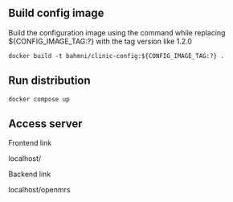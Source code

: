 ## Build config image

Build the configuration image using the command while replacing ${CONFIG_IMAGE_TAG:?} with the tag version like 1.2.0

`docker build -t bahmni/clinic-config:${CONFIG_IMAGE_TAG:?} .`

## Run distribution

`docker compose up`

## Access server

Frontend link

localhost/

Backend link

localhost/openmrs

